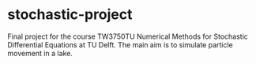 # stochastic-project
Final project for the course TW3750TU Numerical Methods for Stochastic Differential Equations at TU Delft. The main aim is to simulate particle movement in a lake.
